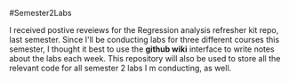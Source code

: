 #Semester2Labs

I received postive reveiews for the Regression analysis refresher kit repo, last semester. Since I'll be conducting labs for three different
courses this semester, I thought it best to use the **github wiki** interface to write notes about the labs each week. 
This repository will also be used to store all the relevant code for all semester 2 labs I m conducting, as well. 
